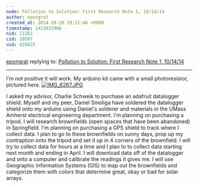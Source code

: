 ```yaml
---
node: Pollution to Solution: First Research Note 1, 10/14/14
author: epongrat
created_at: 2014-10-20 19:21:46 +0000
timestamp: 1413832906
nid: 11263
cid: 10587
uid: 428825
---
```




[epongrat](../profile/epongrat) replying to: [Pollution to Solution: First Research Note 1, 10/14/14](../notes/epongrat/10-14-2014/research-note-1-10-14-14)

----
I'm not positive it will work. My arduino kit came with a small photoresistor, pictured here.
 [![IMG_6267.JPG](https://i.publiclab.org/system/images/photos/000/007/549/medium/IMG_6267.JPG)](https://i.publiclab.org/system/images/photos/000/007/549/original/IMG_6267.JPG)

I asked my advisor, Charlie Schweik to purchase an adafruit datalogger shield. Myself and my peer, Daniel Smoliga have soldered the datalogger shield onto my arduino using Daniel's solderer and materials in the UMass Amherst electrical engineering department. 
I'm planning on purchasing a tripod. I will research brownfields (open spaces that have been abandoned) in Springfield. I'm planning on purchasing a GPS shield to track where I collect data. I plan to go to these brownfields on sunny days, prop up my contraption onto the tripod and set it up in 4 corners of the brownfield. I will try to collect data for hours at a time and I plan to to collect data starting next month and ending in April. I will download data off of the datalogger and onto a computer and calibrate the readings it gives me. I will use Geographic Information Systems (GIS) to map out the brownfields and categorize them with colors that determine great, okay or bad for solar arrays.

